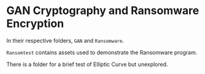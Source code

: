 # GAN Cryptography and Ransomware Encryption

In their respective folders, `GAN` and `Ransomware`. 

`Ransomtest` contains assets used to demonstrate the Ransomware program. 

There is a folder for a brief test of Elliptic Curve but unexplored. 
